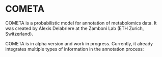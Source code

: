 # COMETA

COMETA is a probabilistic model for annotation of metabolomics data. 
It was created by Alexis Delabriere at the Zamboni Lab (ETH Zurich, Switzerland).

COMETA is in alpha version and work in progress. Currently, it already integrates multiple types of information in the annotation process: 

